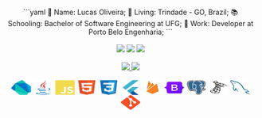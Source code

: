 


<div align="center">
```yaml
👤 Name: Lucas Oliveira;
📍 Living: Trindade - GO, Brazil;
📚 Schooling: Bachelor of Software Engineering at UFG;
💼 Work: Developer at Porto Belo Engenharia;
```
</div>

<br/>
<div align="center">
<a href="https://instagram.com/lucas.olisouza" target="_blank"><img src="https://img.shields.io/badge/-Instagram-%23E4405F?style=for-the-badge&logo=instagram&logoColor=white" target="_blank"></a>
<a href = "mailto:lycasoliveira@gmail.com"><img src="https://img.shields.io/badge/Gmail-D14836?style=for-the-badge&logo=gmail&logoColor=white" target="_blank"></a>
<a href="https://www.linkedin.com/in/lucas-oliveira-de-souza-0318a5174" target="_blank"><img src="https://img.shields.io/badge/-LinkedIn-%230077B5?style=for-the-badge&logo=linkedin&logoColor=white" target="_blank"></a>   
</div>


<br/>
<div align="center">
  <a href="https://github.com/lucasoliveirasouza">
    <img height="160em" src="https://github-readme-stats.vercel.app/api?username=lucasoliveirasouza&show_icons=true&theme=algolia&include_all_commits=true&count_private=true"/>
    <img height="160em" src="https://github-readme-stats.vercel.app/api/top-langs/?username=lucasoliveirasouza&layout=compact&langs_count=7&theme=algolia&include_all_commits=true&count_private=true"/>
  </a>
</div>
 
<br/>
<div align="center">
  
 <img align="center" title="Dart" height="30" width="40" src="https://raw.githubusercontent.com/devicons/devicon/master/icons/dart/dart-original.svg">
 <img align="center" title="Java" height="30" width="40" src="https://raw.githubusercontent.com/devicons/devicon/master/icons/java/java-original.svg">
 <img align="center" title="Javascript" height="30" width="40" src="https://raw.githubusercontent.com/devicons/devicon/master/icons/javascript/javascript-plain.svg">
 <img align="center" title="HTML" height="30" width="40" src="https://raw.githubusercontent.com/devicons/devicon/master/icons/html5/html5-original.svg">
 <img align="center" title="CSS" height="30" width="40" src="https://raw.githubusercontent.com/devicons/devicon/master/icons/css3/css3-original.svg">
 <img align="center" title="Flutter" height="30" width="40" src="https://raw.githubusercontent.com/devicons/devicon/master/icons/flutter/flutter-original.svg">
 <img align="center" title="Firebase" height="30" width="40" src="https://raw.githubusercontent.com/devicons/devicon/master/icons/firebase/firebase-plain.svg">
 <img align="center" title="Bootstrap" height="30" width="40" src="https://raw.githubusercontent.com/devicons/devicon/master/icons/bootstrap/bootstrap-original.svg">
 <img align="center" title="Postgres" height="30" width="40" src="https://raw.githubusercontent.com/devicons/devicon/master/icons/postgresql/postgresql-original.svg">
 <img align="center" title="SQL Server" height="30" width="40" src="https://raw.githubusercontent.com/devicons/devicon/master/icons/microsoftsqlserver/microsoftsqlserver-plain.svg">
 <img align="center" title="MySql" height="30" width="40" src="https://raw.githubusercontent.com/devicons/devicon/master/icons/mysql/mysql-original.svg">
 <img align="center" title="GIT" height="30" width="40" src="https://raw.githubusercontent.com/devicons/devicon/master/icons/git/git-original.svg">
 
 
</div>
          
          
          
          
          
          
          
